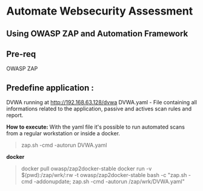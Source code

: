 # Automate Websecurity Assessment 
## Using OWASP ZAP and Automation Framework

## Pre-req
OWASP ZAP

## Predefine application : 
DVWA running at http://192.168.63.128/dvwa
DVWA.yaml - File containing all informations related to the application, passive and actives scan rules and report.


**How to execute:**
With the yaml file it's possible to run automated scans from a regular workstation or inside a docker.
> zap.sh -cmd -autorun DVWA.yaml

**docker**  
> docker pull owasp/zap2docker-stable
> docker run -v $(pwd):/zap/wrk/:rw -t owasp/zap2docker-stable bash -c "zap.sh -cmd -addonupdate; zap.sh -cmd -autorun /zap/wrk/DVWA.yaml"
